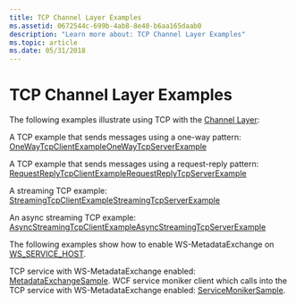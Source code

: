 ```yaml
---
title: TCP Channel Layer Examples
ms.assetid: 0672544c-699b-4ab8-8e40-b6aa165daab0
description: "Learn more about: TCP Channel Layer Examples"
ms.topic: article
ms.date: 05/31/2018
---
```


# TCP Channel Layer Examples

The following examples illustrate using TCP with the [Channel Layer](channel-layer-overview.md):

A TCP example that sends messages using a one-way pattern: [OneWayTcpClientExample](onewaytcpclientexample.md)[OneWayTcpServerExample](onewaytcpserverexample.md)

A TCP example that sends messages using a request-reply pattern: [RequestReplyTcpClientExample](requestreplytcpclientexample.md)[RequestReplyTcpServerExample](requestreplytcpserverexample.md)

A streaming TCP example: [StreamingTcpClientExample](streamingtcpclientexample.md)[StreamingTcpServerExample](streamingtcpserverexample.md)

An async streaming TCP example: [AsyncStreamingTcpClientExample](asyncstreamingtcpclientexample.md)[AsyncStreamingTcpServerExample](asyncstreamingtcpserverexample.md)

The following examples show how to enable WS-MetadataExchange on [WS\_SERVICE\_HOST](ws-service-host.md).

TCP service with WS-MetadataExchange enabled: [MetadataExchangeSample](metadataexchangesample.md). WCF service moniker client which calls into the TCP service with WS-MetadataExchange enabled: [ServiceMonikerSample](servicemonikersample.md).

 

 




